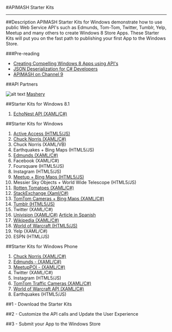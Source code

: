 #APIMASH Starter Kits


----------


##Description
APIMASH Starter Kits for Windows demonstrate how to use public Web Service API's such as Edmunds, Tom-Tom, Twitter, Tumblr, Yelp, Meetup and many others to create Windows 8 Store Apps. These Starter Kits will put you on the fast path to publishing your first App to the Windows Store.

###Pre-reading

 - [Creating Compelling Windows 8 Apps  using API's][1]
 - [JSON Deserialization for C#  Developers][2]
 - [APIMASH on Channel 9][3]

##API Partners

![alt text][4]
[Mashery][5]

##Starter Kits for Windows 8.1

 1. [EchoNest API (XAML/C#)][23]

##Starter Kits for Windows

 1. [Active Access (HTML5/JS)][6]
 2. [Chuck Norris (XAML/C#)][7]
 3. Chuck Norris (XAML/VB)
 4. Earthquakes + Bing Maps (HTML5/JS)
 5. [Edmunds (XAML/C#)][8]
 6. Facebook (XAML/C#)
 7. Foursquare (HTML5/JS)
 8. Instagram (HTML5/JS)
 9. [Meetup + Bing Maps (HTML5/JS)][9]
 10. Messier Sky Objects + World Wide Telescope (HTML5/JS)
 11. [Rotten Tomatoes (XAML/C#)][10]
 12. [StackExchange (Xaml/C#)][11]
 13. [TomTom Cameras + Bing Maps (XAML/C#)][12]
 14. [Tumblr (HTML5/JS)][13]
 15. Twitter (XAML/C#)
 16. [Univision (XAML/C#)][14]  [Article in Spanish][15]
 17. [Wikipedia (XAML/C#)][16]
 18. [World of Warcraft (HTML5/JS)][17]
 19. Yelp (XAML/C#)
 20. ESPN (HTML/JS)
 

##Starter Kits for Windows Phone

 1. [Chuck Norris (XAML/C#)][18]
 2. [Edmunds - (XAML/C#)][19]
 3. [MeetupPOI - (XAML/C#)][20]
 4. Twitter (XAML/C#)
 5. Instagram (HTML5/JS)
 6. [TomTom Traffic Cameras (XAML/C#)][21]
 7. [World of Warcraft API (XAML/C#)][22]
 8. Earthquakes (HTML5/JS)


##1 - Download the Starter Kits
   
##2 - Customize the API calls and Update the User Experience
 
##3 - Submit your App to the Windows Store


  [1]: http://theundocumentedapi.com/2013/05/28/apimash-using-apis-to-create-compelling-windows-apps/
  [2]: http://theundocumentedapi.com/2013/05/31/apimash-json-deserialization-for-c-developers/
  [3]: http://channel9.msdn.com/Niners/apimash
  [4]: https://raw.github.com/apimash/StarterKits/master/images/mashery_logo-small.png "Mashery"
  [5]: http://dev.mashery.com "Mashery Developer Page"
  [6]: http://marianaggaga.azurewebsites.net/?p=301
  [7]: http://theundocumentedapi.com/2013/06/06/apimash-chuck-norris-starter-kit/
  [8]: http://theundocumentedapi.com/2013/05/30/apimash-the-edmunds-starter-kit/
  [9]: http://devhammer.net/blog/windows-store-app-template-to-live-data-in-3-easy-steps#.Ua4St17D-Uk
  [10]: http://theundocumentedapi.com/2013/05/29/apimash-the-rotten-tomatoes-api-starter-kit/
  [11]: http://geekswithblogs.net/Mathoms/archive/2013/06/06/apimash-the-stackexchange-starter-kit.aspx
  [12]: http://blogs.msdn.com/b/jimoneil/archive/2013/05/30/build-a-windows-8-mashup-app-with-bing-maps.aspx
  [13]: http://thebitchwhocodes.com/2013/05/30/apimash-the-tumblr-api/
  [14]: http://blogs.msdn.com/b/gamewords777/archive/2013/05/21/api-mashup-series-part-i.aspx
  [15]: http://blogs.msdn.com/b/gamewords777/archive/2013/05/27/serie-api-mashup-parte-i-en-espa-241-ol.aspx
  [16]: http://blogs.msdn.com/b/devfish/archive/2013/06/12/apimash-geonames-wikipedia-api-walkthrough.aspx
  [17]: http://blogs.msdn.com/b/davedev/archive/2013/05/30/announcing-wowapi-and-apimash-free-starter-kits-for-your-windows-store-apps.aspx
  [18]: http://theundocumentedapi.com/2013/06/10/apimash-chuck-norris-starter-kit-for-windows-phone-8/
  [19]: http://theundocumentedapi.com/2013/06/10/apimash-edmunds-starter-kit-for-windows-phone-8/
  [20]: http://devhammer.net/bringing-my-meetup-apimash-starter-kit-to-windows-phone?utm_source=feedburner&utm_medium=feed&utm_campaign=Feed%3A+devhammer+%28Devhammer%27s+Den%29
  [21]: http://blogs.msdn.com/b/jimoneil/archive/2013/07/17/apimash-porting-to-windows-phone-8.aspx
  [22]: http://davedev.net/?p=3801
  [23]: http://42base13.net/apimash-echonest-starter-kit/
